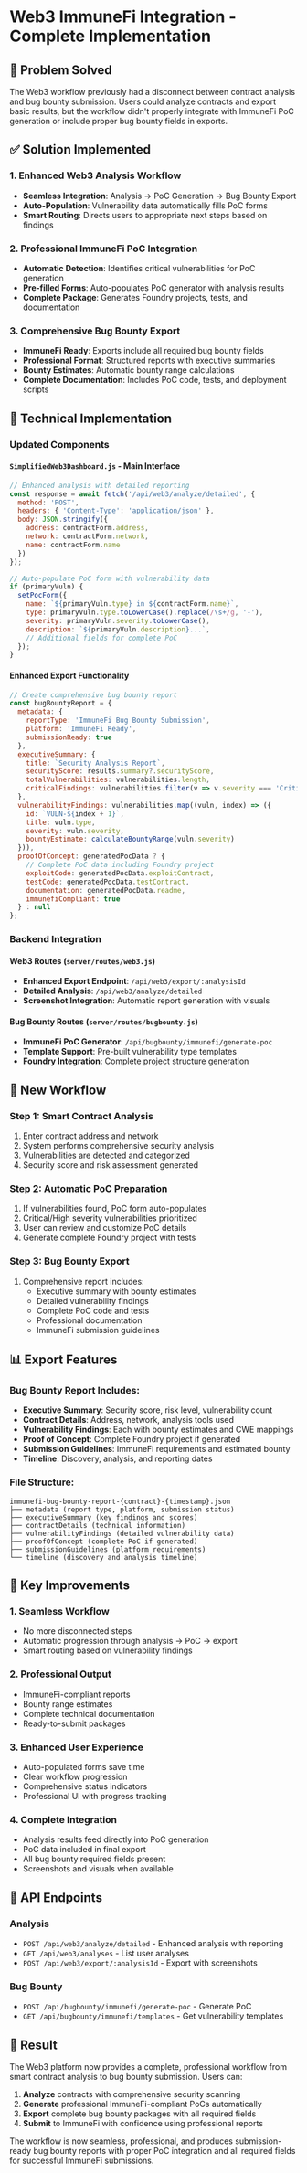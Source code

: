 # Web3 ImmuneFi Integration - Complete Implementation

## 🎯 Problem Solved

The Web3 workflow previously had a disconnect between contract analysis and bug bounty submission. Users could analyze contracts and export basic results, but the workflow didn't properly integrate with ImmuneFi PoC generation or include proper bug bounty fields in exports.

## ✅ Solution Implemented

### 1. **Enhanced Web3 Analysis Workflow**
- **Seamless Integration**: Analysis → PoC Generation → Bug Bounty Export
- **Auto-Population**: Vulnerability data automatically fills PoC forms
- **Smart Routing**: Directs users to appropriate next steps based on findings

### 2. **Professional ImmuneFi PoC Integration**
- **Automatic Detection**: Identifies critical vulnerabilities for PoC generation
- **Pre-filled Forms**: Auto-populates PoC generator with analysis results
- **Complete Package**: Generates Foundry projects, tests, and documentation

### 3. **Comprehensive Bug Bounty Export**
- **ImmuneFi Ready**: Exports include all required bug bounty fields
- **Professional Format**: Structured reports with executive summaries
- **Bounty Estimates**: Automatic bounty range calculations
- **Complete Documentation**: Includes PoC code, tests, and deployment scripts

## 🔧 Technical Implementation

### Updated Components

#### `SimplifiedWeb3Dashboard.js` - Main Interface
```javascript
// Enhanced analysis with detailed reporting
const response = await fetch('/api/web3/analyze/detailed', {
  method: 'POST',
  headers: { 'Content-Type': 'application/json' },
  body: JSON.stringify({
    address: contractForm.address,
    network: contractForm.network,
    name: contractForm.name
  })
});

// Auto-populate PoC form with vulnerability data
if (primaryVuln) {
  setPocForm({
    name: `${primaryVuln.type} in ${contractForm.name}`,
    type: primaryVuln.type.toLowerCase().replace(/\s+/g, '-'),
    severity: primaryVuln.severity.toLowerCase(),
    description: `${primaryVuln.description}...`,
    // Additional fields for complete PoC
  });
}
```

#### Enhanced Export Functionality
```javascript
// Create comprehensive bug bounty report
const bugBountyReport = {
  metadata: {
    reportType: 'ImmuneFi Bug Bounty Submission',
    platform: 'ImmuneFi Ready',
    submissionReady: true
  },
  executiveSummary: {
    title: `Security Analysis Report`,
    securityScore: results.summary?.securityScore,
    totalVulnerabilities: vulnerabilities.length,
    criticalFindings: vulnerabilities.filter(v => v.severity === 'Critical').length
  },
  vulnerabilityFindings: vulnerabilities.map((vuln, index) => ({
    id: `VULN-${index + 1}`,
    title: vuln.type,
    severity: vuln.severity,
    bountyEstimate: calculateBountyRange(vuln.severity)
  })),
  proofOfConcept: generatedPocData ? {
    // Complete PoC data including Foundry project
    exploitCode: generatedPocData.exploitContract,
    testCode: generatedPocData.testContract,
    documentation: generatedPocData.readme,
    immunefiCompliant: true
  } : null
};
```

### Backend Integration

#### Web3 Routes (`server/routes/web3.js`)
- **Enhanced Export Endpoint**: `/api/web3/export/:analysisId`
- **Detailed Analysis**: `/api/web3/analyze/detailed`
- **Screenshot Integration**: Automatic report generation with visuals

#### Bug Bounty Routes (`server/routes/bugbounty.js`)
- **ImmuneFi PoC Generator**: `/api/bugbounty/immunefi/generate-poc`
- **Template Support**: Pre-built vulnerability type templates
- **Foundry Integration**: Complete project structure generation

## 🚀 New Workflow

### Step 1: Smart Contract Analysis
1. Enter contract address and network
2. System performs comprehensive security analysis
3. Vulnerabilities are detected and categorized
4. Security score and risk assessment generated

### Step 2: Automatic PoC Preparation
1. If vulnerabilities found, PoC form auto-populates
2. Critical/High severity vulnerabilities prioritized
3. User can review and customize PoC details
4. Generate complete Foundry project with tests

### Step 3: Bug Bounty Export
1. Comprehensive report includes:
   - Executive summary with bounty estimates
   - Detailed vulnerability findings
   - Complete PoC code and tests
   - Professional documentation
   - ImmuneFi submission guidelines

## 📊 Export Features

### Bug Bounty Report Includes:
- **Executive Summary**: Security score, risk level, vulnerability count
- **Contract Details**: Address, network, analysis tools used
- **Vulnerability Findings**: Each with bounty estimates and CWE mappings
- **Proof of Concept**: Complete Foundry project if generated
- **Submission Guidelines**: ImmuneFi requirements and estimated bounty
- **Timeline**: Discovery, analysis, and reporting dates

### File Structure:
```
immunefi-bug-bounty-report-{contract}-{timestamp}.json
├── metadata (report type, platform, submission status)
├── executiveSummary (key findings and scores)
├── contractDetails (technical information)
├── vulnerabilityFindings (detailed vulnerability data)
├── proofOfConcept (complete PoC if generated)
├── submissionGuidelines (platform requirements)
└── timeline (discovery and analysis timeline)
```

## 🎯 Key Improvements

### 1. **Seamless Workflow**
- No more disconnected steps
- Automatic progression through analysis → PoC → export
- Smart routing based on vulnerability findings

### 2. **Professional Output**
- ImmuneFi-compliant reports
- Bounty range estimates
- Complete technical documentation
- Ready-to-submit packages

### 3. **Enhanced User Experience**
- Auto-populated forms save time
- Clear workflow progression
- Comprehensive status indicators
- Professional UI with progress tracking

### 4. **Complete Integration**
- Analysis results feed directly into PoC generation
- PoC data included in final export
- All bug bounty required fields present
- Screenshots and visuals when available

## 🔗 API Endpoints

### Analysis
- `POST /api/web3/analyze/detailed` - Enhanced analysis with reporting
- `GET /api/web3/analyses` - List user analyses
- `POST /api/web3/export/:analysisId` - Export with screenshots

### Bug Bounty
- `POST /api/bugbounty/immunefi/generate-poc` - Generate PoC
- `GET /api/bugbounty/immunefi/templates` - Get vulnerability templates

## 🎉 Result

The Web3 platform now provides a complete, professional workflow from smart contract analysis to bug bounty submission. Users can:

1. **Analyze** contracts with comprehensive security scanning
2. **Generate** professional ImmuneFi-compliant PoCs automatically
3. **Export** complete bug bounty packages with all required fields
4. **Submit** to ImmuneFi with confidence using professional reports

The workflow is now seamless, professional, and produces submission-ready bug bounty reports with proper PoC integration and all required fields for successful ImmuneFi submissions.